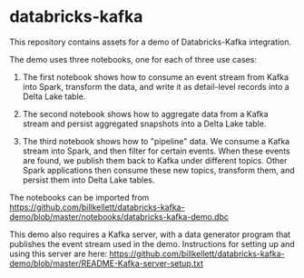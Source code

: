 # databricks-kafka

This repository contains assets for a demo of Databricks-Kafka integration.

The demo uses three notebooks, one for each of three use cases:

1. The first notebook shows how to consume an event stream from Kafka into Spark, transform the data, and write it as detail-level records into a Delta Lake table.

2. The second notebook shows how to aggregate data from a Kafka stream and persist aggregated snapshots into a Delta Lake table.

3. The third notebook shows how to "pipeline" data.  We consume a Kafka stream into Spark, and then filter for certain events.  When these events are found, we publish them back to Kafka under different topics.  Other Spark applications then consume these new topics, transform them, and persist them into Delta Lake tables.

The notebooks can be imported from https://github.com/billkellett/databricks-kafka-demo/blob/master/notebooks/databricks-kafka-demo.dbc 

This demo also requires a Kafka server, with a data generator program that publishes the event stream used in the demo.  Instructions for setting up and using this server are here: 
https://github.com/billkellett/databricks-kafka-demo/blob/master/README-Kafka-server-setup.txt
